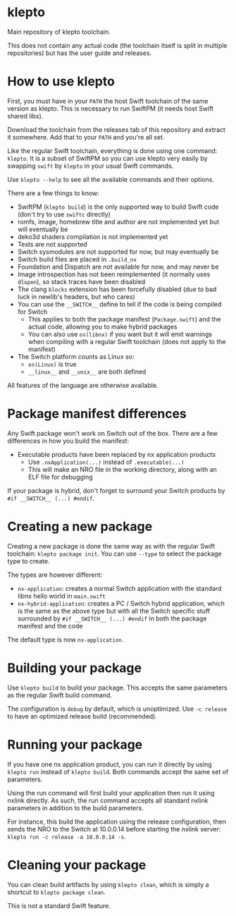 # klepto
Main repository of klepto toolchain.

This does not contain any actual code (the toolchain itself is split in multiple repositories) but has the user guide and releases.

# How to use klepto
First, you must have in your `PATH` the host Swift toolchain of the same version as klepto. This is necessary to run SwiftPM (it needs host Swift shared libs).

Download the toolchain from the releases tab of this repository and extract it somewhere. Add that to your `PATH` and you're all set.

Like the regular Swift toolchain, everything is done using one command: `klepto`. It is a subset of SwiftPM so you can use klepto very easily by swapping `swift` by `klepto` in your usual Swift commands.

Use `klepto --help` to see all the available commands and their options.

There are a few things to know:
- SwiftPM (`klepto build`) is the only supported way to build Swift code (don't try to use `swiftc` directly)
- romfs, image, homebrew title and author are not implemented yet but will eventually be
- deko3d shaders compilation is not implemented yet
- Tests are not supported
- Switch sysmodules are not supported for now, but may eventually be
- Switch build files are placed in `.build_nx`
- Foundation and Dispatch are not available for now, and may never be
- Image introspection has not been reimplemented (it normally uses `dlopen`), so stack traces have been disabled
- The clang `blocks` extension has been forcefully disabled (due to bad luck in newlib's headers, but who cares)
- You can use the `__SWITCH__` define to tell if the code is being compiled for Switch
    - This applies to both the package manifest (`Package.swift`) and the actual code, allowing you to make hybrid packages
    - You can also use `os(libnx)` if you want but it will emit warnings when compiling with a regular Swift toolchain (does not apply to the manifest)
- The Switch platform counts as Linux so:
    - `os(Linux)` is true
    - `__linux__` and `__unix__` are both defined

All features of the language are otherwise available.

# Package manifest differences
Any Swift package won't work on Switch out of the box. There are a few differences in how you build the manifest:

- Executable products have been replaced by nx application products
    - Use `.nxApplication(...)` instead of `.executable(...)`
    - This will make an NRO file in the working directory, along with an ELF file for debugging

If your package is hybrid, don't forget to surround your Switch products by `#if __SWITCH__ (...) #endif`.

# Creating a new package
Creating a new package is done the same way as with the regular Swift toolchain: `klepto package init`. You can use `--type` to select the package type to create.

The types are however different:
- `nx-application`: creates a normal Switch application with the standard libnx hello world in `main.swift`
- `nx-hybrid-application`: creates a PC / Switch hybrid application, which is the same as the above type but with all the Switch specific stuff surrounded by `#if __SWITCH__ (...) #endif` in both the package manifest and the code

The default type is now `nx-application`.

# Building your package
Use `klepto build` to build your package. This accepts the same parameters as the regular Swift build command.

The configuration is `debug` by default, which is unoptimized. Use `-c release` to have an optimized release build (recommended).

# Running your package
If you have one nx application product, you can run it directly by using `klepto run` instead of `klepto build`. Both commands accept the same set of parameters.

Using the run command will first build your application then run it using nxlink directly. As such, the run command accepts all standard nxlink parameters in addition to the build parameters.

For instance, this build the application using the release configuration, then sends the NRO to the Switch at 10.0.0.14 before starting the nxlink server: `klepto run -c release -a 10.0.0.14 -s`.

# Cleaning your package
You can clean build artifacts by using `klepto clean`, which is simply a shortcut to `klepto package clean`.

This is not a standard Swift feature.
